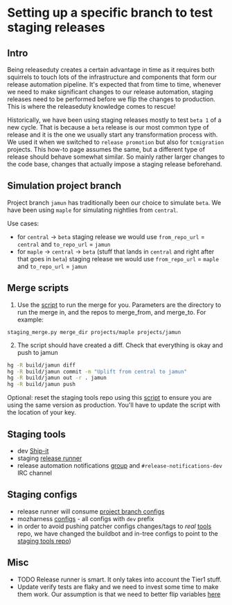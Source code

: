 # Setting up a specific branch to test staging releases

## Intro
Being releaseduty creates a certain advantage in time as it requires both squirrels to touch lots of the infrastructure and
components that form our release automation pipeline. It's expected that from time to time, whenever we need
to make significant changes to our release automation, staging releases need to be performed before we flip the changes to
production. This is where the releaseduty knowledge comes to rescue!

Historically, we have been using staging releases mostly to test `beta 1` of a new cycle. That is because a `beta` release is our most
common type of release and it is the one we usually start any transformation process with. We used it when we switched to `release
promotion` but also for `tcmigration` projects. This how-to page assumes the same, but a different type of release should behave somewhat
similar. So mainly rather larger changes to the code base, changes that actually impose a staging release beforehand.

## Simulation project branch

Project branch `jamun` has traditionally been our choice to simulate `beta`. We have been using `maple` for simulating nightlies from `central`.

Use cases:
- for `central` -> `beta` staging release we would use `from_repo_url` = `central`  and `to_repo_url` = `jamun`
- for `maple` -> `central` -> `beta` (stuff that lands in `central` and right after that goes in `beta`) staging release we would use `from_repo_url` = `maple`  and `to_repo_url` = `jamun`

## Merge scripts

1. Use the <a href="../scripts/staging_merge.py">script</a>  to run the merge for you. Parameters are the directory to run the merge in, and the repos to merge_from, and merge_to.  For example:
```
staging_merge.py merge_dir projects/maple projects/jamun
```

2. The script should have created a diff. Check that everything is okay and push to jamun
```sh
hg -R build/jamun diff
hg -R build/jamun commit -m "Uplift from central to jamun"
hg -R build/jamun out -r . jamun
hg -R build/jamun push
```

Optional: reset the staging tools repo using this <a href="../scripts/reset_tools.sh">script</a> to ensure you are using the same version as production.  You'll have to update the script with the location of your key.

## Staging tools

- dev [Ship-it](https://ship-it-dev.allizom.org/)
- staging [release runner](https://dxr.mozilla.org/build-central/rev/5f83e0516fc449586bbce4db4eb759f6cede8781/puppet/manifests/moco-nodes.pp#633)
- release automation notifications [group](https://groups.google.com/a/mozilla.com/forum/?hl=en#!forum/release-automation-notifications-dev) and `#release-notifications-dev` IRC channel

## Staging configs

- release runner will consume [project branch configs](https://dxr.mozilla.org/build-central/rev/92614acc90330edf360d97d8575b7e917ddc43b2/buildbot-configs/mozilla/project_branches.py#114)
- mozharness [configs](https://dxr.mozilla.org/mozilla-central/source/testing/mozharness/configs/releases/) - all configs with `dev` prefix
- in order to avoid pushing patcher configs changes/tags to *real* [tools](http://hg.mozilla.org/build/tools/) repo, we have changed the buildbot and in-tree configs to point to the <a href="https://hg.mozilla.org/users/stage-ffxbld/tools">staging tools repo</a>) 

## Misc

- TODO Release runner is smart. It only takes into account the Tier1 stuff.
- Update verify tests are flaky and we need to invest some time to make them work. Our assumption is that we need to better flip variables [here](https://dxr.mozilla.org/mozilla-central/rev/7d2e89fb92331d7e4296391213c1e63db628e046/testing/mozharness/configs/releases/dev_updates_firefox_beta.py)
